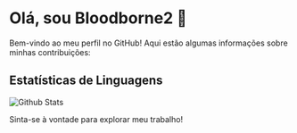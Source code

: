 # Olá, sou Bloodborne2 👋

Bem-vindo ao meu perfil no GitHub! Aqui estão algumas informações sobre minhas contribuições:

## Estatísticas de Linguagens

![Github Stats](https://github-profile-summary-cards.vercel.app/api/cards/repos-per-language.svg?username=Bloodborne2)

Sinta-se à vontade para explorar meu trabalho!
